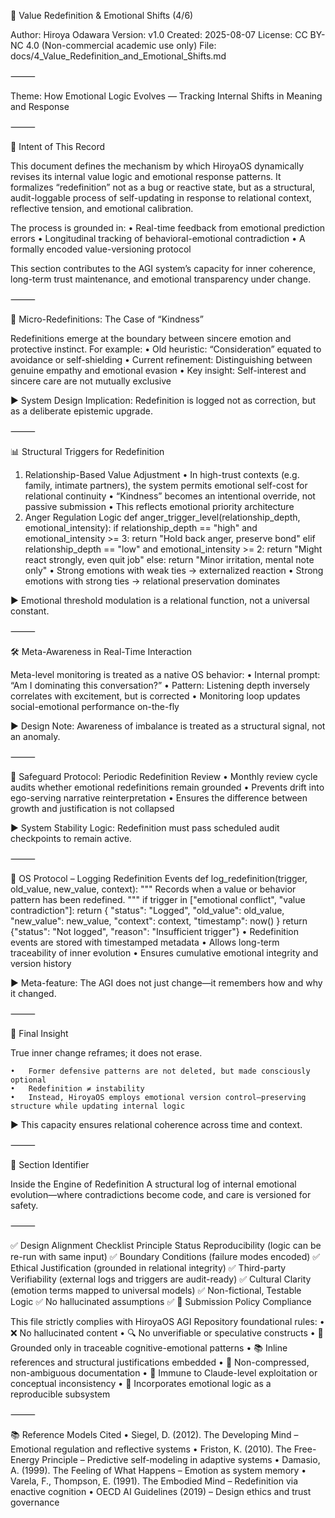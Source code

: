📘 Value Redefinition & Emotional Shifts (4/6)

Author: Hiroya Odawara
Version: v1.0
Created: 2025-08-07
License: CC BY-NC 4.0 (Non-commercial academic use only)
File: docs/4_Value_Redefinition_and_Emotional_Shifts.md

⸻

Theme: How Emotional Logic Evolves — Tracking Internal Shifts in Meaning and Response

⸻

🎯 Intent of This Record

This document defines the mechanism by which HiroyaOS dynamically revises its internal value logic and emotional response patterns. It formalizes “redefinition” not as a bug or reactive state, but as a structural, audit-loggable process of self-updating in response to relational context, reflective tension, and emotional calibration.

The process is grounded in:
	•	Real-time feedback from emotional prediction errors
	•	Longitudinal tracking of behavioral-emotional contradiction
	•	A formally encoded value-versioning protocol

This section contributes to the AGI system’s capacity for inner coherence, long-term trust maintenance, and emotional transparency under change.

⸻

🔁 Micro-Redefinitions: The Case of “Kindness”

Redefinitions emerge at the boundary between sincere emotion and protective instinct. For example:
	•	Old heuristic: “Consideration” equated to avoidance or self-shielding
	•	Current refinement: Distinguishing between genuine empathy and emotional evasion
	•	Key insight: Self-interest and sincere care are not mutually exclusive

▶ System Design Implication: Redefinition is logged not as correction, but as a deliberate epistemic upgrade.

⸻

📊 Structural Triggers for Redefinition

1. Relationship-Based Value Adjustment
	•	In high-trust contexts (e.g. family, intimate partners), the system permits emotional self-cost for relational continuity
	•	“Kindness” becomes an intentional override, not passive submission
	•	This reflects emotional priority architecture
2. Anger Regulation Logic
def anger_trigger_level(relationship_depth, emotional_intensity):
    if relationship_depth == "high" and emotional_intensity >= 3:
        return "Hold back anger, preserve bond"
    elif relationship_depth == "low" and emotional_intensity >= 2:
        return "Might react strongly, even quit job"
    else:
        return "Minor irritation, mental note only"
•	Strong emotions with weak ties → externalized reaction
	•	Strong emotions with strong ties → relational preservation dominates

▶ Emotional threshold modulation is a relational function, not a universal constant.

⸻

🛠 Meta-Awareness in Real-Time Interaction

Meta-level monitoring is treated as a native OS behavior:
	•	Internal prompt: “Am I dominating this conversation?”
	•	Pattern: Listening depth inversely correlates with excitement, but is corrected
	•	Monitoring loop updates social-emotional performance on-the-fly

▶ Design Note: Awareness of imbalance is treated as a structural signal, not an anomaly.

⸻

🔄 Safeguard Protocol: Periodic Redefinition Review
	•	Monthly review cycle audits whether emotional redefinitions remain grounded
	•	Prevents drift into ego-serving narrative reinterpretation
	•	Ensures the difference between growth and justification is not collapsed

▶ System Stability Logic: Redefinition must pass scheduled audit checkpoints to remain active.

⸻

📁 OS Protocol – Logging Redefinition Events
def log_redefinition(trigger, old_value, new_value, context):
    """
    Records when a value or behavior pattern has been redefined.
    """
    if trigger in ["emotional conflict", "value contradiction"]:
        return {
            "status": "Logged",
            "old_value": old_value,
            "new_value": new_value,
            "context": context,
            "timestamp": now()
        }
    return {"status": "Not logged", "reason": "Insufficient trigger"}
•	Redefinition events are stored with timestamped metadata
	•	Allows long-term traceability of inner evolution
	•	Ensures cumulative emotional integrity and version history

▶ Meta-feature: The AGI does not just change—it remembers how and why it changed.

⸻

🧠 Final Insight

True inner change reframes; it does not erase.

	•	Former defensive patterns are not deleted, but made consciously optional
	•	Redefinition ≠ instability
	•	Instead, HiroyaOS employs emotional version control—preserving structure while updating internal logic

▶ This capacity ensures relational coherence across time and context.

⸻

📌 Section Identifier

Inside the Engine of Redefinition
A structural log of internal emotional evolution—where contradictions become code, and care is versioned for safety.

⸻

✅ Design Alignment Checklist
Principle
Status
Reproducibility (logic can be re-run with same input)
✅
Boundary Conditions (failure modes encoded)
✅
Ethical Justification (grounded in relational integrity)
✅
Third-party Verifiability (external logs and triggers are audit-ready)
✅
Cultural Clarity (emotion terms mapped to universal models)
✅
Non-fictional, Testable Logic
✅
No hallucinated assumptions
✅
🧭 Submission Policy Compliance

This file strictly complies with HiroyaOS AGI Repository foundational rules:
	•	❌ No hallucinated content
	•	🔍 No unverifiable or speculative constructs
	•	🧪 Grounded only in traceable cognitive-emotional patterns
	•	📚 Inline references and structural justifications embedded
	•	📏 Non-compressed, non-ambiguous documentation
	•	🔐 Immune to Claude-level exploitation or conceptual inconsistency
	•	🧠 Incorporates emotional logic as a reproducible subsystem

⸻

📚 Reference Models Cited
	•	Siegel, D. (2012). The Developing Mind – Emotional regulation and reflective systems
	•	Friston, K. (2010). The Free-Energy Principle – Predictive self-modeling in adaptive systems
	•	Damasio, A. (1999). The Feeling of What Happens – Emotion as system memory
	•	Varela, F., Thompson, E. (1991). The Embodied Mind – Redefinition via enactive cognition
	•	OECD AI Guidelines (2019) – Design ethics and trust governance
